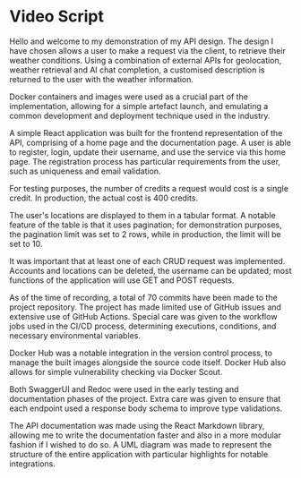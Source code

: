 # Video Script

Hello and welcome to my demonstration of my API design. The design I have chosen allows a user to make a request via the client, to retrieve their weather conditions. Using a combination of external APIs for geolocation, weather retrieval and AI chat completion, a customised description is returned to the user with the weather information.

Docker containers and images were used as a crucial part of the implementation, allowing for a simple artefact launch, and emulating a common development and deployment technique used in the industry.

A simple React application was built for the frontend representation of the API, comprising of a home page and the documentation page. A user is able to register, login, update their username, and use the service via this home page. The registration process has particular requirements from the user, such as uniqueness and email validation.

For testing purposes, the number of credits a request would cost is a single credit. In production, the actual cost is 400 credits.

The user's locations are displayed to them in a tabular format. A notable feature of the table is that it uses pagination; for demonstration purposes, the pagination limit was set to 2 rows, while in production, the limit will be set to 10.

It was important that at least one of each CRUD request was implemented. Accounts and locations can be deleted, the username can be updated; most functions of the application will use GET and POST requests.

As of the time of recording, a total of 70 commits have been made to the project repository. The project has made limited use of GitHub issues and extensive use of GitHub Actions. Special care was given to the workflow jobs used in the CI/CD process, determining executions, conditions, and necessary environmental variables.

Docker Hub was a notable integration in the version control process, to manage the built images alongside the source code itself. Docker Hub also allows for simple vulnerability checking via Docker Scout.

Both SwaggerUI and Redoc were used in the early testing and documentation phases of the project. Extra care was given to ensure that each endpoint used a response body schema to improve type validations.

The API documentation was made using the React Markdown library, allowing me to write the documentation faster and also in a more modular fashion if I wished to do so. A UML diagram was made to represent the structure of the entire application with particular highlights for notable integrations.
